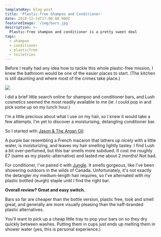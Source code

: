 ```yaml
---
templateKey: blog-post
title: 'Plastic-free Shampoo and Conditioner'
date: 2018-12-14T17:00:00.000Z
featuredImage: '/img/bars.jpg'
description: >-
  Plastic-free shampoo and conditioner is a pretty sweet deal
tags:
  - shampoo
  - conditioner
  - plasticfree
  - toiletries
---
```


Before I really had any idea how to tackle this whole plastic-free mission, I knew the bathroom would be one of the easier places to start. (The kitchen is still daunting and where most of the crimes take place.)

![](/img/bars.jpg)

I did a brief little search online for shampoo and conditioner bars, and Lush cosmetics seemed the most readily available to me (ie: I could pop in and pick some up on my lunch hour.)

I'm a little precious about what I use on my hair, so I knew it would take a few attempts. I'm yet to discover a moisturising, detangling conditioner bar.

So I started with [Jason & The Argan Oil](https://uk.lush.com/products/shampoo/jason-and-argan-oil):

A purple bar resembling a French macaron that lathers up nicely with a little water, is moisturizing, and leaves my hair smelling lightly tastey. I find Lush a bit over-perfumed, but this bar smells more subdued. It cost me roughly £7 (same as my plastic-alternative) and lasted me about 2 months! Not bad.

For conditioner, I've paired it with [Jungle](https://uk.lush.com/products/conditioners/jungle). It smells gorgeous, like I've been showering outdoors in the wilds of Canada. Unfortunately, it's not exactly the detangler my medium-length hair requires, so I've alternated with my plastic bottled (eurgh) staple until I find the right bar.

**Overall review? Great and easy switch.**

Bars so far are cheaper than the bottle version, plastic free, look and smell great, and generally are more visually pleasing than the naff-branded plastic alternatives.

You'll want to pick up a cheap little tray to pop your bars on so they dry quickly between washes. Putting them in cups just ends up melting them in shower water (yes, this is personal experience.)
